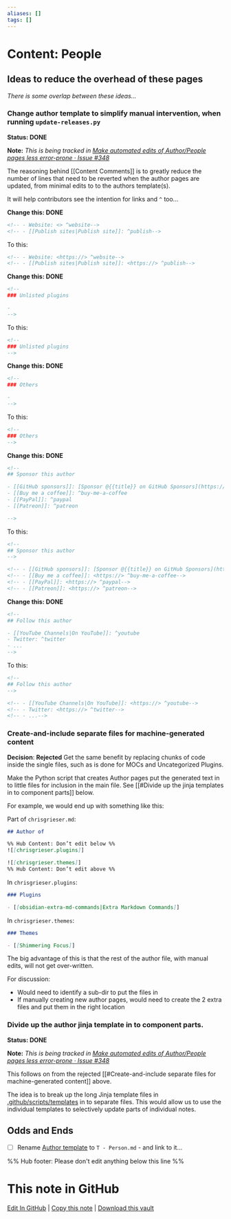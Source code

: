 ```yaml
---
aliases: []
tags: []
---
```


# Content: People

## Ideas to reduce the overhead of these pages

_There is some overlap between these ideas..._

### Change author template to simplify manual intervention, when running `update-releases.py`

**Status: DONE**

**Note:** _This is being tracked in [Make automated edits of Author/People pages less error-prone · Issue #348](https://github.com/obsidian-community/obsidian-hub/issues/348)_

The reasoning behind [[Content Comments]] is to greatly reduce the number of lines that need to be reverted when the author pages are updated, from minimal edits to to the authors template(s).

It will help contributors see the intention for links and `^` too...

**Change this: DONE**

```markdown
<!-- - Website: <> ^website-->
<!-- - [[Publish sites|Publish site]]: ^publish-->
```

To this:

```markdown
<!-- - Website: <https://> ^website-->
<!-- - [[Publish sites|Publish site]]: <https://> ^publish-->
```

**Change this: DONE**

```markdown
<!--
### Unlisted plugins

-
-->
```

To this:

```markdown
<!--
### Unlisted plugins
-->
```

**Change this: DONE**

```markdown
<!--
### Others

-
-->
```

To this:

```markdown
<!--
### Others
-->
```

**Change this: DONE**

```markdown
<!--
## Sponsor this author

- [[GitHub sponsors]]: [Sponsor @{{title}} on GitHub Sponsors](https://github.com/sponsors/{{title}}) ^github-sponsor
- [[Buy me a coffee]]: ^buy-me-a-coffee
- [[PayPal]]: ^paypal
- [[Patreon]]: ^patreon

-->
```

To this:

```markdown
<!--
## Sponsor this author
-->

<!-- - [[GitHub sponsors]]: [Sponsor @{{title}} on GitHub Sponsors](https://github.com/sponsors/{{title}}) ^github-sponsor-->
<!-- - [[Buy me a coffee]]: <https://> ^buy-me-a-coffee-->
<!-- - [[PayPal]]: <https://> ^paypal-->
<!-- - [[Patreon]]: <https://> ^patreon-->
```

**Change this: DONE**

```markdown
<!--
## Follow this author

- [[YouTube Channels|On YouTube]]: ^youtube
- Twitter: ^twitter
- ...
-->
```

To this:

```markdown
<!--
## Follow this author
-->

<!-- - [[YouTube Channels|On YouTube]]: <https://> ^youtube-->
<!-- - Twitter: <https://> ^twitter-->
<!-- - ...-->
```

### Create-and-include separate files for machine-generated content

**Decision**: **Rejected** Get the same benefit by replacing chunks of code inside the single files, such as is done for MOCs and Uncategorized Plugins.

Make the Python script that creates Author pages put the generated text in to little files for inclusion in the main file. See [[#Divide up the jinja templates in to component parts]] below.

For example, we would end up with something like this:

Part of `chrisgrieser.md`:

```markdown
## Author of

%% Hub Content: Don’t edit below %%
![[chrisgrieser.plugins]]

![[chrisgrieser.themes]]
%% Hub Content: Don’t edit above %%
```

In `chrisgrieser.plugins`:

```markdown
### Plugins

- [[obsidian-extra-md-commands|Extra Markdown Commands]]
```

In `chrisgrieser.themes`:

```markdown
### Themes

- [[Shimmering Focus]]
```

The big advantage of this is that the rest of the author file, with manual edits, will not get over-written.

For discussion:

- Would need to identify a sub-dir to put the files in
- If manually creating new author pages, would need to create the 2 extra files and put them in the right location

### Divide up the author jinja template in to component parts.

**Status: DONE**

**Note:** _This is being tracked in [Make automated edits of Author/People pages less error-prone · Issue #348](https://github.com/obsidian-community/obsidian-hub/issues/348)_

This follows on from the rejected [[#Create-and-include separate files for machine-generated content]] above.

The idea is to break up the long Jinja template files in [.github/scripts/templates](https://github.com/obsidian-community/obsidian-hub/tree/main/.github/scripts/templates) in to separate files. This would allow us to use the individual templates to selectively update parts of individual notes.

## Odds and Ends

- [ ] Rename [Author template](https://github.com/obsidian-community/obsidian-hub/blob/main/00%20-%20Contribute%20to%20the%20Obsidian%20Hub/01%20Templates/T%20-%20Author.md) to `T - Person.md` - and link to it...

%% Hub footer: Please don't edit anything below this line %%

# This note in GitHub

<span class="git-footer">[Edit In GitHub](https://github.dev/obsidian-community/obsidian-hub/blob/main/00%20-%20Contribute%20to%20the%20Obsidian%20Hub/03%20Contributor%20Notes/03.02%20Design%20Decisions/Content%20People.md "git-hub-edit-note") | [Copy this note](https://raw.githubusercontent.com/obsidian-community/obsidian-hub/main/00%20-%20Contribute%20to%20the%20Obsidian%20Hub/03%20Contributor%20Notes/03.02%20Design%20Decisions/Content%20People.md "git-hub-copy-note") | [Download this vault](https://github.com/obsidian-community/obsidian-hub/archive/refs/heads/main.zip "git-hub-download-vault") </span>
